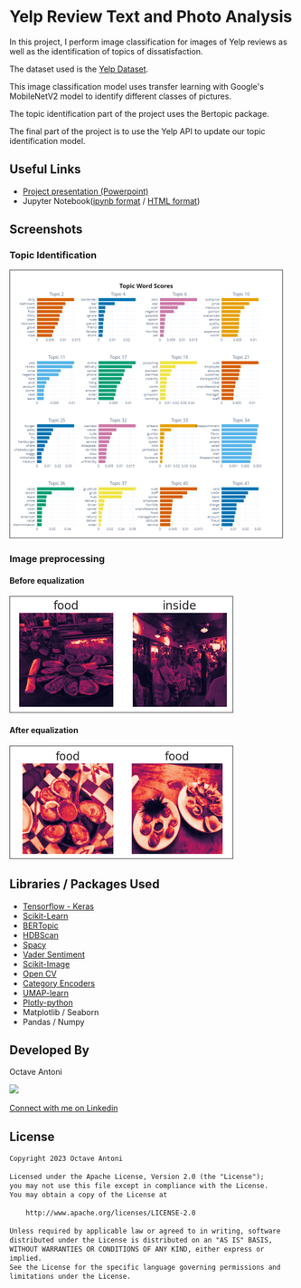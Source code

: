 # Yelp Review Text and Photo Analysis

In this project, I perform image classification for images of Yelp reviews as well as
the identification of topics of dissatisfaction. 

The dataset used is the [Yelp Dataset](https://www.yelp.com/dataset).

This image classification model uses transfer learning with Google's MobileNetV2 model
to identify different classes of pictures.

The topic identification part of the project uses the Bertopic package.

The final part of the project is to use the Yelp API to update our topic identification
model.

## Useful Links

* [Project presentation (Powerpoint)](Project_Presentation.pptx)
* Jupyter Notebook([ipynb format](Notebook.ipynb) / [HTML format](Notebook_HTML.html))

## Screenshots

### Topic Identification
![Topics of dissatisfaction](img/topics.png)

### Image preprocessing

#### Before equalization
![Raw Image](img/before_eq.png)

#### After equalization
![Equalized_image](img/after_eq.png)


## Libraries / Packages Used

* [Tensorflow - Keras](https://www.tensorflow.org/)
* [Scikit-Learn](https://scikit-learn.org/)
* [BERTopic](https://github.com/MaartenGr/BERTopic)
* [HDBScan](https://hdbscan.readthedocs.io/en/latest/how_hdbscan_works.html)
* [Spacy](https://spacy.io/)
* [Vader Sentiment](https://github.com/cjhutto/vaderSentiment)
* [Scikit-Image](https://scikit-image.org/)
* [Open CV](https://opencv.org/)
* [Category Encoders](https://contrib.scikit-learn.org/category_encoders/)
* [UMAP-learn](https://umap-learn.readthedocs.io/en/latest/)
* [Plotly-python](https://plotly.com/python/)
* Matplotlib / Seaborn
* Pandas / Numpy 

## Developed By

Octave Antoni

<img src="https://avatars.githubusercontent.com/u/841669?v=4" width="20%">

[Connect with me on Linkedin](https://www.linkedin.com/in/octave-antoni/)

## License

    Copyright 2023 Octave Antoni

    Licensed under the Apache License, Version 2.0 (the "License");
    you may not use this file except in compliance with the License.
    You may obtain a copy of the License at

        http://www.apache.org/licenses/LICENSE-2.0

    Unless required by applicable law or agreed to in writing, software
    distributed under the License is distributed on an "AS IS" BASIS,
    WITHOUT WARRANTIES OR CONDITIONS OF ANY KIND, either express or implied.
    See the License for the specific language governing permissions and
    limitations under the License.